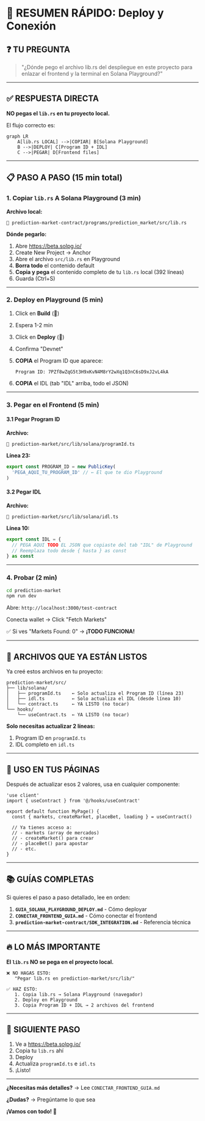 # 🚀 RESUMEN RÁPIDO: Deploy y Conexión

## ❓ TU PREGUNTA

> "¿Dónde pego el archivo lib.rs del despliegue en este proyecto para enlazar el frontend y la terminal en Solana Playground?"

---

## ✅ RESPUESTA DIRECTA

**NO pegas el `lib.rs` en tu proyecto local.**

El flujo correcto es:

```mermaid
graph LR
    A[lib.rs LOCAL] -->|COPIAR| B[Solana Playground]
    B -->|DEPLOY| C[Program ID + IDL]
    C -->|PEGAR| D[Frontend files]
```

---

## 📋 PASO A PASO (15 min total)

### **1. Copiar `lib.rs` A Solana Playground** (3 min)

**Archivo local:**

```
📁 prediction-market-contract/programs/prediction_market/src/lib.rs
```

**Dónde pegarlo:**

1. Abre https://beta.solpg.io/
2. Create New Project → Anchor
3. Abre el archivo `src/lib.rs` en Playground
4. **Borra todo** el contenido default
5. **Copia y pega** el contenido completo de tu `lib.rs` local (392 líneas)
6. Guarda (Ctrl+S)

---

### **2. Deploy en Playground** (5 min)

1. Click en **Build** (🔨)
2. Espera 1-2 min
3. Click en **Deploy** (🚀)
4. Confirma "Devnet"
5. **COPIA** el Program ID que aparece:

   ```
   Program ID: 7PZf8wZqG5t3H9xKvN4M8rY2wXq1Q3nC6sD9xJ2vL4kA
   ```

6. **COPIA** el IDL (tab "IDL" arriba, todo el JSON)

---

### **3. Pegar en el Frontend** (5 min)

#### 3.1 Pegar Program ID

**Archivo:**

```
📁 prediction-market/src/lib/solana/programId.ts
```

**Línea 23:**

```typescript
export const PROGRAM_ID = new PublicKey(
  'PEGA_AQUI_TU_PROGRAM_ID' // ← El que te dio Playground
)
```

#### 3.2 Pegar IDL

**Archivo:**

```
📁 prediction-market/src/lib/solana/idl.ts
```

**Línea 10:**

```typescript
export const IDL = {
  // PEGA AQUI TODO EL JSON que copiaste del tab "IDL" de Playground
  // Reemplaza todo desde { hasta } as const
} as const
```

---

### **4. Probar** (2 min)

```bash
cd prediction-market
npm run dev
```

Abre: `http://localhost:3000/test-contract`

Conecta wallet → Click "Fetch Markets"

✅ Si ves "Markets Found: 0" → **¡TODO FUNCIONA!**

---

## 📂 ARCHIVOS QUE YA ESTÁN LISTOS

Ya creé estos archivos en tu proyecto:

```
prediction-market/src/
├── lib/solana/
│   ├── programId.ts    ← Solo actualiza el Program ID (línea 23)
│   ├── idl.ts          ← Solo actualiza el IDL (desde línea 10)
│   └── contract.ts     ← YA LISTO (no tocar)
└── hooks/
    └── useContract.ts  ← YA LISTO (no tocar)
```

**Solo necesitas actualizar 2 líneas:**

1. Program ID en `programId.ts`
2. IDL completo en `idl.ts`

---

## 🎯 USO EN TUS PÁGINAS

Después de actualizar esos 2 valores, usa en cualquier componente:

```tsx
'use client'
import { useContract } from '@/hooks/useContract'

export default function MyPage() {
  const { markets, createMarket, placeBet, loading } = useContract()

  // Ya tienes acceso a:
  // - markets (array de mercados)
  // - createMarket() para crear
  // - placeBet() para apostar
  // - etc.
}
```

---

## 📚 GUÍAS COMPLETAS

Si quieres el paso a paso detallado, lee en orden:

1. **`GUIA_SOLANA_PLAYGROUND_DEPLOY.md`** - Cómo deployar
2. **`CONECTAR_FRONTEND_GUIA.md`** - Cómo conectar el frontend
3. **`prediction-market-contract/SDK_INTEGRATION.md`** - Referencia técnica

---

## 🔥 LO MÁS IMPORTANTE

**El `lib.rs` NO se pega en el proyecto local.**

```
❌ NO HAGAS ESTO:
   "Pegar lib.rs en prediction-market/src/lib/"

✅ HAZ ESTO:
   1. Copia lib.rs → Solana Playground (navegador)
   2. Deploy en Playground
   3. Copia Program ID + IDL → 2 archivos del frontend
```

---

## 💪 SIGUIENTE PASO

1. Ve a https://beta.solpg.io/
2. Copia tu `lib.rs` ahí
3. Deploy
4. Actualiza `programId.ts` e `idl.ts`
5. ¡Listo!

---

**¿Necesitas más detalles?** → Lee `CONECTAR_FRONTEND_GUIA.md`

**¿Dudas?** → Pregúntame lo que sea

**¡Vamos con todo! 🚀**















